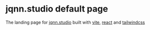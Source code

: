 # jqnn.studio default page
The landing page for [jqnn.studio](https://jqnn.studio) built with [vite](https://vite.dev/), [react](https://react.dev/) and [tailwindcss](https://tailwindcss.com/)